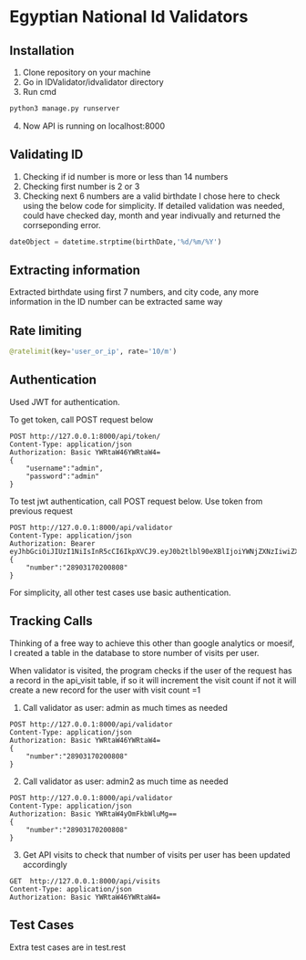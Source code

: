 # Egyptian National Id Validators

## Installation
1. Clone repository on your machine
2. Go in IDValidator/idvalidator directory
3. Run cmd 
```bash
python3 manage.py runserver
```
4. Now API is running on localhost:8000

## Validating ID 
1. Checking if id number is more or less than 14 numbers
2. Checking first number is 2 or 3 
3. Checking next 6 numbers are a valid birthdate 
I chose here to check using the below code for simplicity. If detailed validation was needed, could have checked day, month and year indivually and returned the corrseponding error.

```python
dateObject = datetime.strptime(birthDate,'%d/%m/%Y')
```

## Extracting information
Extracted birthdate using first 7 numbers, and city code, any more information in the ID number can be extracted same way 

## Rate limiting 

```python
@ratelimit(key='user_or_ip', rate='10/m')
```
## Authentication 
Used JWT for authentication. 

To get token, call POST request below

```http
POST http://127.0.0.1:8000/api/token/
Content-Type: application/json
Authorization: Basic YWRtaW46YWRtaW4=
{
    "username":"admin",
    "password":"admin"
}
```

To test jwt authentication, call POST request below. Use token from previous request

```http
POST http://127.0.0.1:8000/api/validator
Content-Type: application/json
Authorization: Bearer eyJhbGciOiJIUzI1NiIsInR5cCI6IkpXVCJ9.eyJ0b2tlbl90eXBlIjoiYWNjZXNzIiwiZXhwIjoxNzM2NTQzNDI5LCJpYXQiOjE3MzY1NDMxMjksImp0aSI6ImQ3MmQyOGQwZjg1OTQ5ZmRhMjViNmI4YjQxYjhkMmVmIiwidXNlcl9pZCI6MX0.udv_QRuRVARBd_wQeJHmQrLixQQEkOZTYf548kncibM
{
    "number":"28903170200808"
}
```

For simplicity, all other test cases use basic authentication. 

## Tracking Calls 

Thinking of a free way to achieve this other than google analytics or moesif, I created a table in the database to store number of visits per user. 

When validator is visited, the program checks if the user of the request has a record in the api_visit table, if so it will increment the visit count if not it will create a new record for the user with visit count =1 

1. Call validator as user: admin as much times as needed
```http
POST http://127.0.0.1:8000/api/validator
Content-Type: application/json
Authorization: Basic YWRtaW46YWRtaW4=
{
    "number":"28903170200808"
}
```

2. Call validator as user: admin2 as much time as needed
```http
POST http://127.0.0.1:8000/api/validator
Content-Type: application/json
Authorization: Basic YWRtaW4yOmFkbWluMg==
{
    "number":"28903170200808"
}
```


3. Get API visits to check that number of visits per user has been updated accordingly
```http
GET  http://127.0.0.1:8000/api/visits
Content-Type: application/json
Authorization: Basic YWRtaW46YWRtaW4=
```


## Test Cases 
Extra test cases are in test.rest
